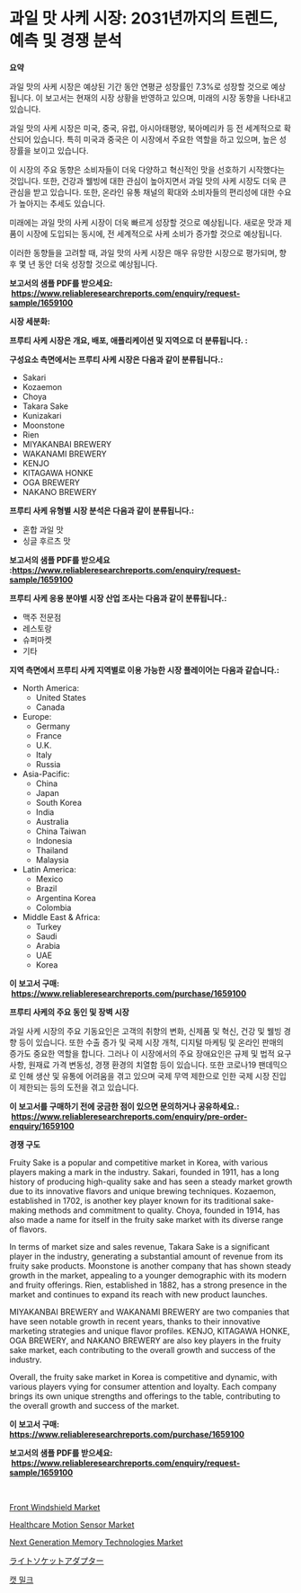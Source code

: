 <p><h1>과일 맛 사케 시장: 2031년까지의 트렌드, 예측 및 경쟁 분석</h1></p><p><strong>요약</strong></p>
<p><p>과일 맛의 사케 시장은 예상된 기간 동안 연평균 성장률인 7.3%로 성장할 것으로 예상됩니다. 이 보고서는 현재의 시장 상황을 반영하고 있으며, 미래의 시장 동향을 나타내고 있습니다.</p><p>과일 맛의 사케 시장은 미국, 중국, 유럽, 아시아태평양, 북아메리카 등 전 세계적으로 확산되어 있습니다. 특히 미국과 중국은 이 시장에서 주요한 역할을 하고 있으며, 높은 성장률을 보이고 있습니다.</p><p>이 시장의 주요 동향은 소비자들이 더욱 다양하고 혁신적인 맛을 선호하기 시작했다는 것입니다. 또한, 건강과 웰빙에 대한 관심이 높아지면서 과일 맛의 사케 시장도 더욱 큰 관심을 받고 있습니다. 또한, 온라인 유통 채널의 확대와 소비자들의 편리성에 대한 수요가 높아지는 추세도 있습니다.</p><p>미래에는 과일 맛의 사케 시장이 더욱 빠르게 성장할 것으로 예상됩니다. 새로운 맛과 제품이 시장에 도입되는 동시에, 전 세계적으로 사케 소비가 증가할 것으로 예상됩니다.</p><p>이러한 동향들을 고려할 때, 과일 맛의 사케 시장은 매우 유망한 시장으로 평가되며, 향후 몇 년 동안 더욱 성장할 것으로 예상됩니다.</p></p>
<p><strong>보고서의 샘플 PDF를 받으세요: &nbsp;<a href="https://www.reliableresearchreports.com/enquiry/request-sample/1659100">https://www.reliableresearchreports.com/enquiry/request-sample/1659100</a></strong></p>
<p><strong>시장 세분화:</strong></p>
<p><strong> 프루티 사케 시장은 개요, 배포, 애플리케이션 및 지역으로 더 분류됩니다. :</strong></p>
<p><strong>구성요소 측면에서는 프루티 사케 시장은 다음과 같이 분류됩니다.:</strong></p>
<p><ul><li>Sakari</li><li>Kozaemon</li><li>Choya</li><li>Takara Sake</li><li>Kunizakari</li><li>Moonstone</li><li>Rien</li><li>MIYAKANBAI BREWERY</li><li>WAKANAMI BREWERY</li><li>KENJO</li><li>KITAGAWA HONKE</li><li>OGA BREWERY</li><li>NAKANO BREWERY</li></ul></p>
<p><strong> 프루티 사케 유형별 시장 분석은 다음과 같이 분류됩니다.:</strong></p>
<p><ul><li>혼합 과일 맛</li><li>싱글 후르츠 맛</li></ul></p>
<p><strong>보고서의 샘플 PDF를 받으세요 :<a href="https://www.reliableresearchreports.com/enquiry/request-sample/1659100">https://www.reliableresearchreports.com/enquiry/request-sample/1659100</a></strong></p>
<p><strong> 프루티 사케 응용 분야별 시장 산업 조사는 다음과 같이 분류됩니다.:</strong></p>
<p><ul><li>맥주 전문점</li><li>레스토랑</li><li>슈퍼마켓</li><li>기타</li></ul></p>
<p><strong>지역 측면에서 프루티 사케 지역별로 이용 가능한 시장 플레이어는 다음과 같습니다.:</strong></p>
<p><ul>
    <li>
        North America:
        <ul>
            <li>United States</li>
            <li>Canada</li>
        </ul>
    </li>
    <li>
        Europe:
        <ul>
            <li>Germany</li>
            <li>France</li>
            <li>U.K.</li>
            <li>Italy</li>
            <li>Russia</li>
        </ul>
    </li>
    <li>
        Asia-Pacific:
        <ul>
            <li>China</li>
            <li>Japan</li>
            <li>South Korea</li>
            <li>India</li>
            <li>Australia</li>
            <li>China Taiwan</li>
            <li>Indonesia</li>
            <li>Thailand</li>
            <li>Malaysia</li>
        </ul>
    </li>
    <li>
        Latin America:
        <ul>
            <li>Mexico</li>
            <li>Brazil</li>
            <li>Argentina Korea</li>
            <li>Colombia</li>
        </ul>
    </li>
    <li>
        Middle East & Africa:
        <ul>
            <li>Turkey</li>
            <li>Saudi</li>
            <li>Arabia</li>
            <li>UAE</li>
            <li>Korea</li>
        </ul>
    </li>
    </ul></p>
<p><strong>이 보고서 구매: &nbsp;<a href="https://www.reliableresearchreports.com/purchase/1659100">https://www.reliableresearchreports.com/purchase/1659100</a></strong></p>
<p><strong>프루티 사케의 주요 동인 및 장벽 시장</strong></p>
<p><p>과일 사케 시장의 주요 기동요인은 고객의 취향의 변화, 신제품 및 혁신, 건강 및 웰빙 경향 등이 있습니다. 또한 수출 증가 및 국제 시장 개척, 디지털 마케팅 및 온라인 판매의 증가도 중요한 역할을 합니다. 그러나 이 시장에서의 주요 장애요인은 규제 및 법적 요구사항, 원재료 가격 변동성, 경쟁 환경의 치열함 등이 있습니다. 또한 코로나19 팬데믹으로 인해 생산 및 유통에 어려움을 겪고 있으며 국제 무역 제한으로 인한 국제 시장 진입이 제한되는 등의 도전을 겪고 있습니다.</p></p>
<p><strong>이 보고서를 구매하기 전에 궁금한 점이 있으면 문의하거나 공유하세요.: &nbsp;<a href="https://www.reliableresearchreports.com/enquiry/pre-order-enquiry/1659100">https://www.reliableresearchreports.com/enquiry/pre-order-enquiry/1659100</a></strong></p>
<p><strong>경쟁 구도</strong></p>
<p><p>Fruity Sake is a popular and competitive market in Korea, with various players making a mark in the industry. Sakari, founded in 1911, has a long history of producing high-quality sake and has seen a steady market growth due to its innovative flavors and unique brewing techniques. Kozaemon, established in 1702, is another key player known for its traditional sake-making methods and commitment to quality. Choya, founded in 1914, has also made a name for itself in the fruity sake market with its diverse range of flavors.</p><p>In terms of market size and sales revenue, Takara Sake is a significant player in the industry, generating a substantial amount of revenue from its fruity sake products. Moonstone is another company that has shown steady growth in the market, appealing to a younger demographic with its modern and fruity offerings. Rien, established in 1882, has a strong presence in the market and continues to expand its reach with new product launches.</p><p>MIYAKANBAI BREWERY and WAKANAMI BREWERY are two companies that have seen notable growth in recent years, thanks to their innovative marketing strategies and unique flavor profiles. KENJO, KITAGAWA HONKE, OGA BREWERY, and NAKANO BREWERY are also key players in the fruity sake market, each contributing to the overall growth and success of the industry.</p><p>Overall, the fruity sake market in Korea is competitive and dynamic, with various players vying for consumer attention and loyalty. Each company brings its own unique strengths and offerings to the table, contributing to the overall growth and success of the market.</p></p>
<p><strong>이 보고서 구매: &nbsp; <a href="https://www.reliableresearchreports.com/purchase/1659100">https://www.reliableresearchreports.com/purchase/1659100</a></strong></p>
<p><strong>보고서의 샘플 PDF를 받으세요: &nbsp;<a href="https://www.reliableresearchreports.com/enquiry/request-sample/1659100">https://www.reliableresearchreports.com/enquiry/request-sample/1659100</a></strong><strong></strong></p>
<p>&nbsp;</p>
<p><p><a href="https://issuu.com/reportprime-2/docs/front-windshield-market-size-2030.pptx">Front Windshield Market</a></p><p><a href="https://github.com/gulaimolin/Market-Research-Report-List-3/blob/main/healthcare-motion-sensor-market.md">Healthcare Motion Sensor Market</a></p><p><a href="https://github.com/mauripalmi/Market-Research-Report-List-2/blob/main/next-generation-memory-technologies-market.md">Next Generation Memory Technologies Market</a></p><p><a href="https://github.com/DonaldShaw1965/Market-Research-Report-List-1/blob/main/352583013621.md">ライトソケットアダプター</a></p><p><a href="https://github.com/Madalyell456456/Market-Research-Report-List-1/blob/main/507195312509.md">캣 밀크</a></p></p>